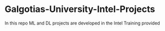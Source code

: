 # Galgotias-University-Intel-Projects
In this repo ML and DL projects are developed in the Intel Training provided 

